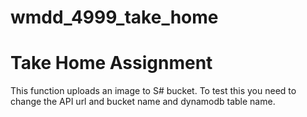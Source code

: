 # wmdd_4999_take_home
# Take Home Assignment

This function uploads an image to S# bucket. To test this you need to change the API url and bucket name and dynamodb table name.
